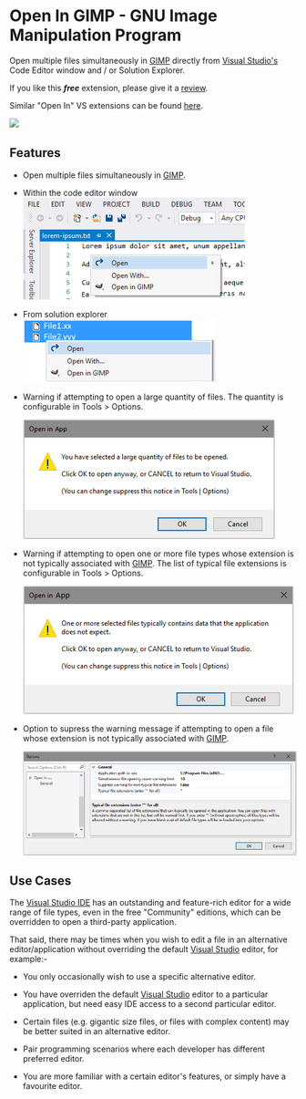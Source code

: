 [ThirdPartyAppHomePage]: https://www.gimp.org/
<!-- Logo source = TODO -->
[VersionNumberBadgeURL]: https://vsmarketplacebadge.apphb.com/version/GregTrevellick.OpeninGIMP-GNUImageManipulationProgram.svg
[VSMarketplaceUrl]: https://marketplace.visualstudio.com/items?itemName=GregTrevellick.OpeninGIMP-GNUImageManipulationProgram
[VSMarketplaceReviewsUrl]: https://marketplace.visualstudio.com/items?itemName=GregTrevellick.OpeninGIMP-GNUImageManipulationProgram#review-details

# Open In GIMP - GNU Image Manipulation Program

Open multiple files simultaneously in [GIMP][ThirdPartyAppHomePage] directly from [Visual Studio's][VisualStudioURL] Code Editor window and / or Solution Explorer.

If you like this ***free*** extension, please give it a [review][VSMarketplaceReviewsUrl].

Similar "Open In" VS extensions can be found [here](https://marketplace.visualstudio.com/search?term=trevellick&target=VS&sortBy=Relevance).

[![][ThirdPartyAppOfficialLogo]][ThirdPartyAppHomePage]

## Features

- Open multiple files simultaneously in [GIMP][ThirdPartyAppHomePage].

- Within the code editor window
  ![](ReadMeScreenShot_CodeEditorWindow.png)

- From solution explorer
  ![](ReadMeScreenShot_ContextMenu.png)

- Warning if attempting to open a large quantity of files. The quantity is configurable in Tools > Options.

  ![](../Generic_ReadMeScreenShot_WarningLargeQuantity.png)

- Warning if attempting to open one or more file types whose extension is not typically associated with [GIMP][ThirdPartyAppHomePage]. The list of typical file extensions is configurable in Tools > Options.

  ![](../Generic_ReadMeScreenShot_WarningNonTypical.png)

- Option to supress the warning message if attempting to open a file whose extension is not typically associated with [GIMP][ThirdPartyAppHomePage].

  ![](../Generic_ReadMeScreenShot_OptionsGeneral.png)

## Use Cases

The [Visual Studio IDE][VisualStudioURL] has an outstanding and feature-rich editor for a wide range of file types, even in the free "Community" editions, which can be overridden to open a third-party application.

That said, there may be times when you wish to edit a file in an alternative editor/application without overriding the default [Visual Studio][VisualStudioURL] editor, for example:-

- You only occasionally wish to use a specific alternative editor.

- You have overriden the default [Visual Studio][VisualStudioURL] editor to a particular application, but need easy IDE access to a second particular editor.

- Certain files (e.g. gigantic size files, or files with complex content) may be better suited in an alternative editor.

- Pair programming scenarios where each developer has different preferred editor.

- You are more familiar with a certain editor's features, or simply have a favourite editor.

<!-- COPY END FOR VS GALLERY -->

[ThirdPartyAppOfficialLogo]: ThirdPartyLogo.png
[VisualStudioURL]: https://www.visualstudio.com/
